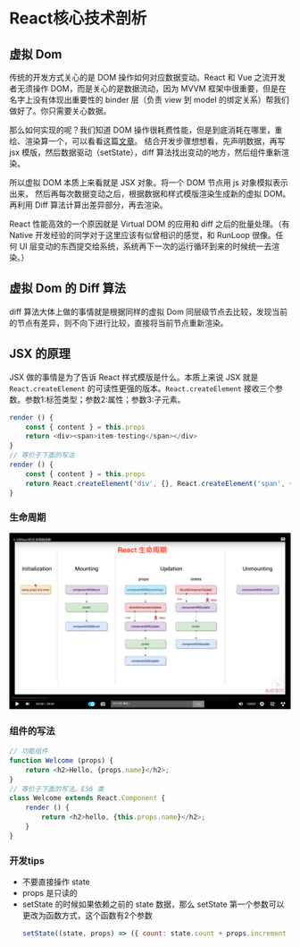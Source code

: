 #  React核心技术剖析



## 虚拟 Dom

传统的开发方式关心的是 DOM 操作如何对应数据变动。React 和 Vue 之流开发者无须操作 DOM，而是关心的是数据流动，因为 MVVM 框架中很重要，但是在名字上没有体现出重要性的 binder 层（负责 view 到 model 的绑定关系）帮我们做好了。你只需要关心数据。

那么如何实现的呢？我们知道 DOM 操作很耗费性能，但是到底消耗在哪里，重绘、渲染算一个，可以看看这篇[文章](https://github.com/FantasticLBP/knowledge-kit/blob/master/第二部分%20Web%20前端/2.31.md)。
结合开发步骤想想看，先声明数据，再写 jsx 模版，然后数据驱动（setState），diff 算法找出变动的地方，然后组件重新渲染。

所以虚拟 DOM 本质上来看就是 JSX 对象。将一个 DOM 节点用 js 对象模拟表示出来， 然后再每次数据变动之后，根据数据和样式模版渲染生成新的虚拟 DOM。再利用 Diff 算法计算出差异部分，再去渲染。

React 性能高效的一个原因就是 Virtual DOM 的应用和 diff 之后的批量处理。（有 Native 开发经验的同学对于这里应该有似曾相识的感觉，和 RunLoop 很像。任何 UI 层变动的东西提交给系统，系统再下一次的运行循环到来的时候统一去渲染。）


## 虚拟 Dom 的 Diff 算法

diff 算法大体上做的事情就是根据同样的虚拟 Dom 同层级节点去比较，发现当前的节点有差异，则不向下进行比较，直接将当前节点重新渲染。



## JSX 的原理

JSX 做的事情是为了告诉 React 样式模版是什么。本质上来说 JSX 就是 `React.createElement` 的可读性更强的版本。`React.createElement` 接收三个参数。参数1:标签类型；参数2:属性；参数3:子元素。


```Javascript
render () {
    const { content } = this.props
    return <div><span>item-testing</span></div>
}
// 等价于下面的写法
render () {
    const { content } = this.props
    return React.createElement('div', {}, React.createElement('span', {}, 'item-testing'))
}
```


### 生命周期

![React生命周期](./../assets/2019-06-17-ReactLifecycle.PNG)



### 组件的写法

```javascript
// 功能组件
function Welcome (props) {
    return <h2>Hello, {props.name}</h2>;
}
// 等价于下面的写法。ES6 类
class Welcome extends React.Component {
    render () {
        return <h2>hello, {this.props.name}</h2>;
    }
}

```

### 开发tips
- 不要直接操作 state
- props 是只读的
- setState 的时候如果依赖之前的 state 数据，那么 setState 第一个参数可以更改为函数方式，这个函数有2个参数
  ```javascript
  setState((state, props) => ({ count: state.count + props.increment }));
  ```